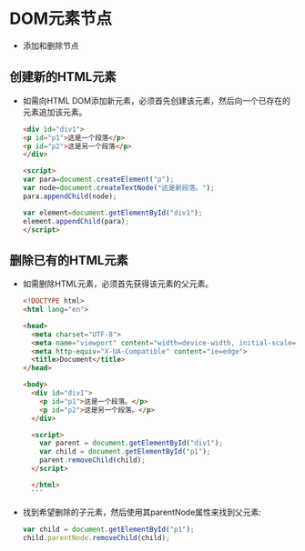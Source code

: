 # DOM元素节点

- 添加和删除节点

## 创建新的HTML元素

- 如需向HTML DOM添加新元素，必须首先创建该元素，然后向一个已存在的元素追加该元素。

  ```html
  <div id="div1">
  <p id="p1">这是一个段落</p>
  <p id="p2">这是另一个段落</p>
  </div>

  <script>
  var para=document.createElement("p");
  var node=document.createTextNode("这是新段落。");
  para.appendChild(node);

  var element=document.getElementById("div1");
  element.appendChild(para);
  </script>
  ```

## 删除已有的HTML元素

- 如需删除HTML元素，必须首先获得该元素的父元素。
  
    ```html
    <!DOCTYPE html>
    <html lang="en">

    <head>
      <meta charset="UTF-8">
      <meta name="viewport" content="width=device-width, initial-scale=1.0">
      <meta http-equiv="X-UA-Compatible" content="ie=edge">
      <title>Document</title>
    </head>

    <body>
      <div id="div1">
        <p id="p1">这是一个段落。</p>
        <p id="p2">这是另一个段落。</p>
      </div>

      <script>
        var parent = document.getElementById("div1");
        var child = document.getElementById("p1");
        parent.removeChild(child);
      </script>

      </html>
      ```

- 找到希望删除的子元素，然后使用其parentNode属性来找到父元素:

    ```js
    var child = document.getElementById("p1");
    child.parentNode.removeChild(child);
    ```
